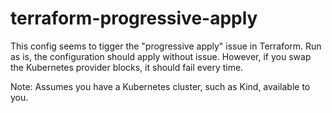 # terraform-progressive-apply

This config seems to tigger the "progressive apply" issue in Terraform. Run as is, the configuration should apply without issue. However, if you swap the Kubernetes provider blocks, it should fail every time.

Note: Assumes you have a Kubernetes cluster, such as Kind, available to you.
